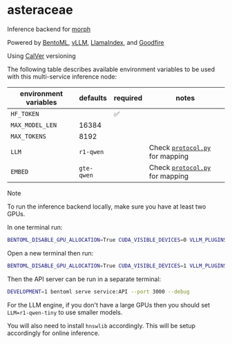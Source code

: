 # asteraceae

Inference backend for [morph](https://morph-editor.app)

Powered by [BentoML](https://bentoml.com), [vLLM](https://blog.vllm.ai/2023/06/20/vllm.html), [LlamaIndex](https://www.llamaindex.ai/), and [Goodfire](https://www.goodfire.ai/)

Using [CalVer](https://calver.org/) versioning

The following table describes available environment variables to be used with this multi-service inference node:

| environment variables | defaults   | required | notes                                            |
| --------------------- | ---------- | -------- | ------------------------------------------------ |
| `HF_TOKEN`            |            | ✅       |                                                  |
| `MAX_MODEL_LEN`       | 16384      |          |                                                  |
| `MAX_TOKENS`          | 8192       |          |                                                  |
| `LLM`                 | `r1-qwen`  |          | Check [`protocol.py`](./protocol.py) for mapping |
| `EMBED`               | `gte-qwen` |          | Check [`protocol.py`](./protocol.py) for mapping |

> [!NOTE]
> To run the inference backend locally, make sure you have at least two GPUs.
>
> In one terminal run:
>
> ```bash
> BENTOML_DISABLE_GPU_ALLOCATION=True CUDA_VISIBLE_DEVICES=0 VLLM_PLUGINS= bentoml serve service:LLM --port 3001 --debug
> ```
>
> Open a new terminal then run:
>
> ```bash
> BENTOML_DISABLE_GPU_ALLOCATION=True CUDA_VISIBLE_DEVICES=1 VLLM_PLUGINS= bentoml serve service:Embeddings --port 3002 --debug
> ```
>
> Then the API server can be run in a separate terminal:
>
> ```bash
> DEVELOPMENT=1 bentoml serve service:API --port 3000 --debug
> ```

For the LLM engine, if you don't have a large GPUs then you should set `LLM=r1-qwen-tiny` to use smaller models.

You will also need to install `hnswlib` accordingly. This will be setup accordingly for online inference.
